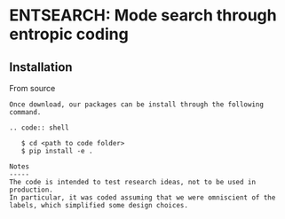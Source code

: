 ENTSEARCH: Mode search through entropic coding
==============================================

Installation
------------
From source
~~~~~~~~~~~
Once download, our packages can be install through the following command.

.. code:: shell

   $ cd <path to code folder>
   $ pip install -e .

Notes
-----
The code is intended to test research ideas, not to be used in production.
In particular, it was coded assuming that we were omniscient of the labels, which simplified some design choices.

